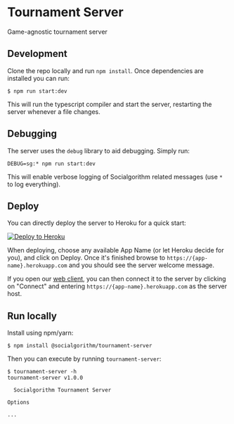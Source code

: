 # Tournament Server

Game-agnostic tournament server

## Development

Clone the repo locally and run `npm install`. Once dependencies are installed you can run:

```
$ npm run start:dev
```

This will run the typescript compiler and start the server, restarting the server whenever a file changes.


## Debugging

The server uses the `debug` library to aid debugging. Simply run:

```
DEBUG=sg:* npm run start:dev
```

This will enable verbose logging of Socialgorithm related messages (use `*` to log everything).

## Deploy

You can directly deploy the server to Heroku for a quick start:

[![Deploy to Heroku](https://www.herokucdn.com/deploy/button.svg)](https://heroku.com/deploy?template=https://github.com/socialgorithm/tournament-server/tree/master)

When deploying, choose any available App Name (or let Heroku decide for you), and click on Deploy. Once it's finished browse to `https://{app-name}.herokuapp.com` and you should see the server welcome message.

If you open our [web client](https://play.socialgorithm.org), you can then connect it to the server by clicking on "Connect" and entering `https://{app-name}.herokuapp.com` as the server host.

## Run locally

Install using npm/yarn:

```console
$ npm install @socialgorithm/tournament-server
```

Then you can execute by running `tournament-server`:

```console
$ tournament-server -h
tournament-server v1.0.0

  Socialgorithm Tournament Server

Options

...
```
